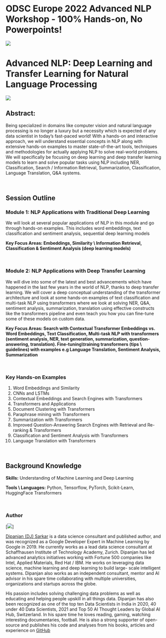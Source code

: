 # ODSC Europe 2022 Advanced NLP Workshop - 100% Hands-on, No Powerpoints! 
![](https://i.imgur.com/z4jLlPC.png)

# Advanced NLP: Deep Learning and Transfer Learning for Natural Language Processing
![](https://i.imgur.com/t72tXFy.png)


## Abstract: 

Being specialized in domains like computer vision and natural language processing is no longer a luxury but a necessity which is expected of any data scientist in today’s fast-paced world! With a hands-on and interactive approach, we will understand essential concepts in NLP along with extensive hands-on examples to master state-of-the-art tools, techniques and methodologies for actually applying NLP to solve real-world problems. We will specifically be focusing on deep learning and deep transfer learning models to learn and solve popular tasks using NLP including NER, Classification, Search / Information Retrieval, Summarization, Classification, Language Translation, Q&A systems.

<br/>

## Session Outline

### Module 1: NLP Applications with Traditional Deep Learning
We will look at several popular applications of NLP in this module and go through hands-on examples. This includes word embeddings, text classification and sentiment analysis, sequential deep learning models


__Key Focus Areas: Embeddings, Similarity \ Information Retrieval, Classification & Sentiment Analysis (deep learning models)__


<br/>

### Module 2: NLP Applications with Deep Transfer Learning
We will dive into some of the latest and best advancements which have happened in the last few years in the world of NLP, thanks to deep transfer learning. We will cover a deep conceptual understanding of the transformer architecture and look at some hands-on examples of text classification and multi-task NLP using transformers where we look at solving NER, Q&A, sentiment analysis, summarization, translation using effective constructs like the transformers pipeline and even teach you how you can fine-tune some of these models on custom data.

__Key Focus Areas: Search with Contextual Transformer Embeddings vs. Word Embeddings, Text Classification, Multi-task NLP with transformers (sentiment analysis, NER, text generation, summarization, question-answering, translation). Fine-tuning\training transformers (tips \ guidelines) with examples e.g Language Translation, Sentiment Analysis, Summarization__


<br/>

### Key Hands-on Examples

1. Word Embeddings and Similarity
2. CNNs and LSTMs
3. Contextual Embeddings and Search Engines with Transformers
4. Transformers and Applications
5. Document Clustering with Transformers
6. Paraphrase mining with Transformers
7. Summarization with Transformers
8. Improved Question-Answering Search Engines with Retrieval and Re-ranking & Transformers
9. Classification and Sentiment Analysis with Transformers
10. Language Translation with Transformers


<br/>

## Background Knowledge
__Skills:__ Understanding of Machine Learning and Deep Learning

__Tools \ Languages:__ Python, Tensorflow, PyTorch, Scikit-Learn, HuggingFace Transformers


<br/>

### Author

[![](https://i.imgur.com/xSme2Po.png)]

[Dipanjan (DJ) Sarkar]() is a data science consultant and published author, and was recognized as a Google Developer Expert in Machine Learning by Google in 2019. He currently works as a lead data science consultant at Schaffhausen Institute of Technology Academy, Zurich. Dipanjan has led advanced analytics initiatives working with Fortune 500 companies like Intel, Applied Materials, Red Hat / IBM. He works on leveraging data science, machine learning and deep learning to build large- scale intelligent systems. Dipanjan also works as an independent consultant, mentor and AI advisor in his spare time collaborating with multiple universities, organizations and startups across the globe.

His passion includes solving challenging data problems as well as educating and helping people upskill in all things data. Dipanjan has also been recognized as one of the top ten Data Scientists in India in 2020, 40 under 40 Data Scientists, 2021 and Top 50 AI Thought Leaders by Global AI Hub, Switzerland. In his spare time he loves reading, gaming, watching interesting documentaries, football. He is also a strong supporter of open-source and publishes his code and analyses from his books, articles and experience on [GitHub](https://github.com/dipanjanS)


